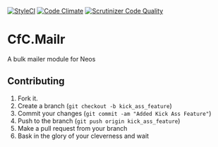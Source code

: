 [![StyleCI](https://styleci.io/repos/11291123/shield?style=flat)](https://styleci.io/repos/11291123) [![Code Climate](https://codeclimate.com/github/simonschaufi/CfC.Mailr/badges/gpa.svg)](https://codeclimate.com/github/simonschaufi/CfC.Mailr) [![Scrutinizer Code Quality](https://scrutinizer-ci.com/g/simonschaufi/CfC.Mailr/badges/quality-score.png?b=master)](https://scrutinizer-ci.com/g/simonschaufi/CfC.Mailr/?branch=master)

# CfC.Mailr

A bulk mailer module for Neos

## Contributing

1. Fork it.
2. Create a branch (`git checkout -b kick_ass_feature`)
3. Commit your changes (`git commit -am "Added Kick Ass Feature"`)
4. Push to the branch (`git push origin kick_ass_feature`)
5. Make a pull request from your branch
6. Bask in the glory of your cleverness and wait
